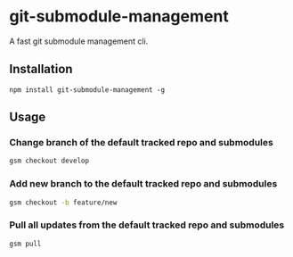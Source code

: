 # git-submodule-management

A fast git submodule management cli.

## Installation

```
npm install git-submodule-management -g
```

## Usage

### Change branch of the default tracked repo and submodules

```bash
gsm checkout develop
```

### Add new branch to the default tracked repo and submodules

```bash
gsm checkout -b feature/new
```

### Pull all updates from the default tracked repo and submodules

```bash
gsm pull
```
